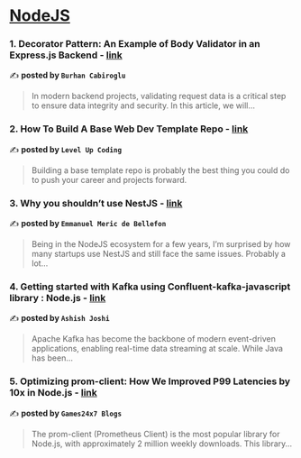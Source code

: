 
<h1><a href=https://medium.com/tag/nodejs/recommended target="_blank" rel="noopener noreferrer">NodeJS</a></h1>
<h3>1. Decorator Pattern: An Example of Body Validator in an Express.js Backend - <a href="https://medium.com/@burhancabiroglu/decorator-pattern-an-example-of-body-validator-in-an-express-js-backend-71ad68fe6924" target="_blank" rel="noopener noreferrer">link</a></h3>

✍️ **posted by `Burhan Cabiroglu`**

<blockquote>In modern backend projects, validating request data is a critical step to ensure data integrity and security. In this article, we will…</blockquote>

<h3>2. How To Build A Base Web Dev Template Repo - <a href="https://medium.com/gitconnected/how-to-build-a-base-web-dev-template-repo-d4172ebfa915" target="_blank" rel="noopener noreferrer">link</a></h3>

✍️ **posted by `Level Up Coding`**

<blockquote>Building a base template repo is probably the best thing you could do to push your career and projects forward.</blockquote>

<h3>3. Why you shouldn’t use NestJS - <a href="https://medium.com/@meric.emmanuel/why-you-shouldnt-use-nestjs-e92a3c454ea2" target="_blank" rel="noopener noreferrer">link</a></h3>

✍️ **posted by `Emmanuel Meric de Bellefon`**

<blockquote>Being in the NodeJS ecosystem for a few years, I’m surprised by how many startups use NestJS and still face the same issues. Probably a lot…</blockquote>

<h3>4. Getting started with Kafka using Confluent-kafka-javascript library : Node.js - <a href="https://medium.com/@ashish15/getting-started-with-kafka-using-confluent-kafka-javascript-library-node-js-ca6b53514671" target="_blank" rel="noopener noreferrer">link</a></h3>

✍️ **posted by `Ashish Joshi`**

<blockquote>Apache Kafka has become the backbone of modern event-driven applications, enabling real-time data streaming at scale. While Java has been…</blockquote>

<h3>5. Optimizing prom-client: How We Improved P99 Latencies by 10x in Node.js - <a href="https://medium.com/@Games24x7Tech/optimizing-prom-client-how-we-improved-p99-latencies-by-10x-in-node-js-c3c2f6c68297" target="_blank" rel="noopener noreferrer">link</a></h3>

✍️ **posted by `Games24x7 Blogs`**

<blockquote>The prom-client (Prometheus Client) is the most popular library for Node.js, with approximately 2 million weekly downloads. This library…</blockquote>

